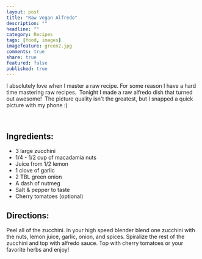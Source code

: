 ```yaml
---
layout: post
title: "Raw Vegan Alfredo"
description: ""
headline: ""
category: Recipes
tags: [food, images]
imagefeature: green2.jpg
comments: true
share: true
featured: false
published: true
---
```


I absolutely love when I master a raw recipe. For some reason I have a hard time mastering raw recipes.  Tonight I made a raw alfredo dish that turned out awesome!  The picture quality isn't the greatest, but I snapped a quick picture with my phone :)
<figure> 
	<img class="aligncenter" src="http://i1208.photobucket.com/albums/cc370/apegg23/1891196_488471724598095_196675817_n_zpsa8da7de3.jpg" alt="" />
</figure>

## Ingredients:
* 3 large zucchini
* 1/4 - 1/2 cup of macadamia nuts
* Juice from 1/2 lemon
* 1 clove of garlic
* 2 TBL green onion
* A dash of nutmeg
* Salt & pepper to taste
* Cherry tomatoes (optional)

## Directions:
Peel all of the zucchini. In your high speed blender blend one zucchini with the nuts, lemon juice, garlic, onion, and spices. Spiralize the rest of the zucchini and top with alfredo sauce. Top with cherry tomatoes or your favorite herbs and enjoy!


